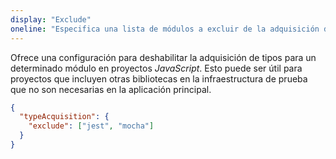 ```yaml
---
display: "Exclude"
oneline: "Especifica una lista de módulos a excluir de la adquisición de tipos."
---
```


Ofrece una configuración para deshabilitar la adquisición de tipos para un determinado módulo en proyectos *JavaScript*. Esto puede ser útil para proyectos que incluyen otras bibliotecas en la infraestructura de prueba que no son necesarias en la aplicación principal.

```json
{
  "typeAcquisition": {
    "exclude": ["jest", "mocha"]
  }
}
```
